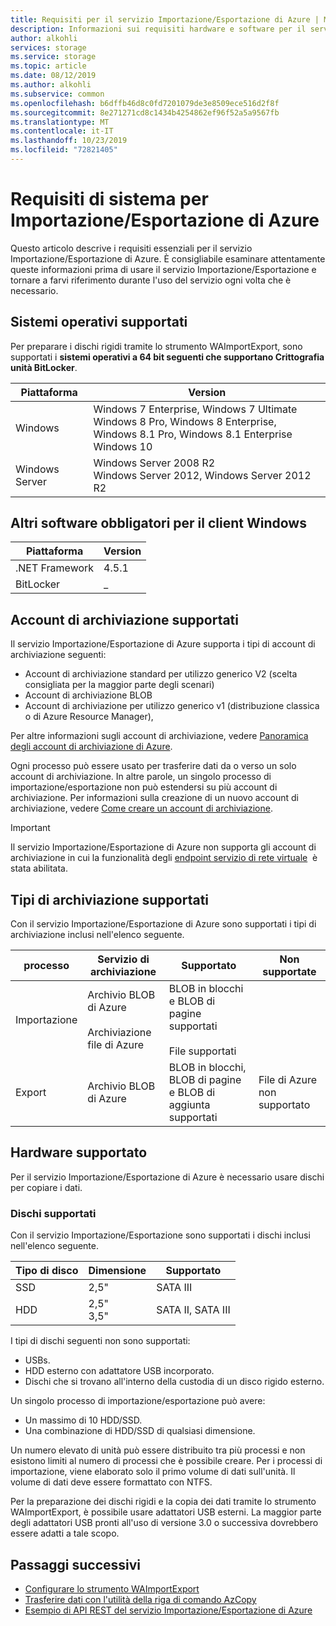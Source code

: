 ```yaml
---
title: Requisiti per il servizio Importazione/Esportazione di Azure | Microsoft Docs
description: Informazioni sui requisiti hardware e software per il servizio Importazione/Esportazione di Azure.
author: alkohli
services: storage
ms.service: storage
ms.topic: article
ms.date: 08/12/2019
ms.author: alkohli
ms.subservice: common
ms.openlocfilehash: b6dffb46d8c0fd7201079de3e8509ece516d2f8f
ms.sourcegitcommit: 8e271271cd8c1434b4254862ef96f52a5a9567fb
ms.translationtype: MT
ms.contentlocale: it-IT
ms.lasthandoff: 10/23/2019
ms.locfileid: "72821405"
---
```

# <a name="azure-importexport-system-requirements"></a>Requisiti di sistema per Importazione/Esportazione di Azure

Questo articolo descrive i requisiti essenziali per il servizio Importazione/Esportazione di Azure. È consigliabile esaminare attentamente queste informazioni prima di usare il servizio Importazione/Esportazione e tornare a farvi riferimento durante l'uso del servizio ogni volta che è necessario.

## <a name="supported-operating-systems"></a>Sistemi operativi supportati

Per preparare i dischi rigidi tramite lo strumento WAImportExport, sono supportati i **sistemi operativi a 64 bit seguenti che supportano Crittografia unità BitLocker**.


|Piattaforma |Version |
|---------|---------|
|Windows     | Windows 7 Enterprise, Windows 7 Ultimate <br> Windows 8 Pro, Windows 8 Enterprise, Windows 8.1 Pro, Windows 8.1 Enterprise <br> Windows 10        |
|Windows Server     |Windows Server 2008 R2 <br> Windows Server 2012, Windows Server 2012 R2         |

## <a name="other-required-software-for-windows-client"></a>Altri software obbligatori per il client Windows

|Piattaforma |Version |
|---------|---------|
|.NET Framework    | 4.5.1       |
| BitLocker        |  _          |


## <a name="supported-storage-accounts"></a>Account di archiviazione supportati

Il servizio Importazione/Esportazione di Azure supporta i tipi di account di archiviazione seguenti:

- Account di archiviazione standard per utilizzo generico V2 (scelta consigliata per la maggior parte degli scenari)
- Account di archiviazione BLOB
- Account di archiviazione per utilizzo generico v1 (distribuzione classica o di Azure Resource Manager), 

Per altre informazioni sugli account di archiviazione, vedere [Panoramica degli account di archiviazione di Azure](storage-account-overview.md).

Ogni processo può essere usato per trasferire dati da o verso un solo account di archiviazione. In altre parole, un singolo processo di importazione/esportazione non può estendersi su più account di archiviazione. Per informazioni sulla creazione di un nuovo account di archiviazione, vedere [Come creare un account di archiviazione](storage-quickstart-create-account.md).

> [!IMPORTANT] 
> Il servizio Importazione/Esportazione di Azure non supporta gli account di archiviazione in cui la funzionalità degli [endpoint servizio di rete virtuale](../../virtual-network/virtual-network-service-endpoints-overview.md)  è stata abilitata. 

## <a name="supported-storage-types"></a>Tipi di archiviazione supportati

Con il servizio Importazione/Esportazione di Azure sono supportati i tipi di archiviazione inclusi nell'elenco seguente.


|processo  |Servizio di archiviazione |Supportato  |Non supportate  |
|---------|---------|---------|---------|
|Importazione     |  Archivio BLOB di Azure <br><br> Archiviazione file di Azure       | BLOB in blocchi e BLOB di pagine supportati <br><br> File supportati          |
|Export     |   Archivio BLOB di Azure       | BLOB in blocchi, BLOB di pagine e BLOB di aggiunta supportati         | File di Azure non supportato


## <a name="supported-hardware"></a>Hardware supportato 

Per il servizio Importazione/Esportazione di Azure è necessario usare dischi per copiare i dati.

### <a name="supported-disks"></a>Dischi supportati

Con il servizio Importazione/Esportazione sono supportati i dischi inclusi nell'elenco seguente.


|Tipo di disco  |Dimensione  |Supportato |
|---------|---------|---------|
|SSD    |   2,5"      |SATA III          | 
|HDD     |  2,5"<br>3,5"       |SATA II, SATA III         |

I tipi di dischi seguenti non sono supportati:
- USBs.
- HDD esterno con adattatore USB incorporato.
- Dischi che si trovano all'interno della custodia di un disco rigido esterno.

Un singolo processo di importazione/esportazione può avere:
- Un massimo di 10 HDD/SSD.
- Una combinazione di HDD/SSD di qualsiasi dimensione.

Un numero elevato di unità può essere distribuito tra più processi e non esistono limiti al numero di processi che è possibile creare. Per i processi di importazione, viene elaborato solo il primo volume di dati sull'unità. Il volume di dati deve essere formattato con NTFS.

Per la preparazione dei dischi rigidi e la copia dei dati tramite lo strumento WAImportExport, è possibile usare adattatori USB esterni. La maggior parte degli adattatori USB pronti all'uso di versione 3.0 o successiva dovrebbero essere adatti a tale scopo. 


## <a name="next-steps"></a>Passaggi successivi

* [Configurare lo strumento WAImportExport](storage-import-export-tool-how-to.md)
* [Trasferire dati con l'utilità della riga di comando AzCopy](storage-use-azcopy.md)
* [Esempio di API REST del servizio Importazione/Esportazione di Azure](https://github.com/Azure-Samples/storage-dotnet-import-export-job-management/)


